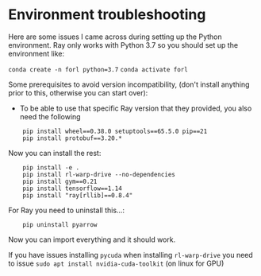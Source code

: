 # Environment troubleshooting

Here are some issues I came across during setting up the Python environment.
Ray only works with Python 3.7 so you should set up the environment like:

` conda create -n forl python=3.7 `
` conda activate forl `

Some prerequisites to avoid version incompatibility, (don't install anything prior to this, otherwise you can start over):

- To be able to use that specific Ray version that they provided, you also need the following
```  
    pip install wheel==0.38.0 setuptools==65.5.0 pip==21
    pip install protobuf==3.20.*
```
Now you can install the rest:

```
    pip install -e .
    pip install rl-warp-drive --no-dependencies
    pip install gym==0.21
    pip install tensorflow==1.14
    pip install "ray[rllib]==0.8.4"
```

For Ray you need to uninstall this...:

```
    pip uninstall pyarrow
```

Now you can import everything and it should work.

If you have issues installing `pycuda` when installing `rl-warp-drive` you need to issue `sudo apt install nvidia-cuda-toolkit` (on linux for GPU)